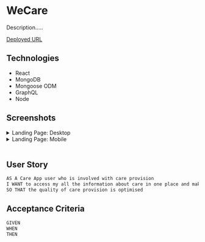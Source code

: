 # WeCare

Description.....

[Deployed URL](...)

## Technologies

- React
- MongoDB
- Mongoose ODM
- GraphQL
- Node

## Screenshots

<details>
<summary>Landing Page: Desktop</summary>

![landing-dt](...)

</details>

<details>
<summary>Landing Page: Mobile</summary>

![landing-mob](...)

</details>

</br>

## User Story

```md
AS A Care App user who is involved with care provision
I WANT to access my all the information about care in one place and make live changes
SO THAT the quality of care provision is optimised
```

## Acceptance Criteria

```md
GIVEN
WHEN
THEN
```
